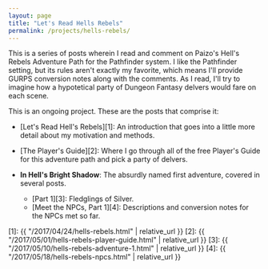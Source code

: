 ```yaml
---
layout: page
title: "Let's Read Hells Rebels"
permalink: /projects/hells-rebels/
---
```


This is a series of posts wherein I read and comment on Paizo's Hell's Rebels
Adventure Path for the Pathfinder system. I like the Pathfinder setting, but its
rules aren't exactly my favorite, which means I'll provide GURPS conversion
notes along with the comments. As I read, I'll try to imagine how a hypotetical
party of Dungeon Fantasy delvers would fare on each scene.

This is an ongoing project. These are the posts that comprise it:

- [Let's Read Hell's Rebels][1]: An introduction that goes into a little more
  detail about my motivation and methods.

- [The Player's Guide][2]: Where I go through all of the free Player's Guide for
  this adventure path and pick a party of delvers.

- **In Hell's Bright Shadow**: The absurdly named first adventure, covered in
  several posts.

  - [Part 1][3]: Fledglings of Silver.
  - [Meet the NPCs, Part 1][4]: Descriptions and conversion notes for the NPCs
    met so far.

[1]: {{ "/2017/04/24/hells-rebels.html" | relative_url }}
[2]: {{ "/2017/05/01/hells-rebels-player-guide.html" | relative_url }}
[3]: {{ "/2017/05/10/hells-rebels-adventure-1.html" | relative_url }}
[4]: {{ "/2017/05/18/hells-rebels-npcs.html" | relative_url }}
